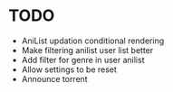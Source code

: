 # TODO
- AniList updation conditional rendering
- Make filtering anilist user list better
- Add filter for genre in user anilist
- Allow settings to be reset
- Announce torrent
